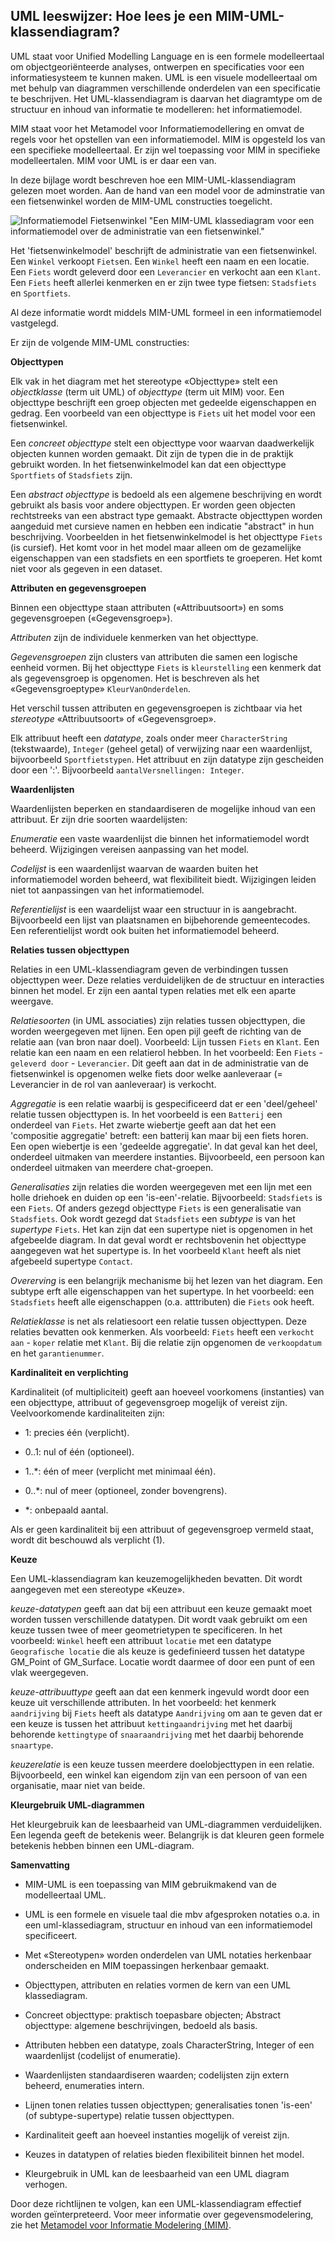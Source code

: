 ## UML leeswijzer: Hoe lees je een MIM-UML-klassendiagram?

UML staat voor Unified Modelling Language en is een formele modelleertaal om objectgeoriënteerde analyses, ontwerpen en specificaties voor een informatiesysteem te kunnen maken. UML is een visuele modelleertaal om met behulp van diagrammen verschillende onderdelen van een specificatie te beschrijven. Het UML-klassendiagram is daarvan het diagramtype om de structuur en inhoud van informatie te modelleren: het informatiemodel.

MIM staat voor het Metamodel voor Informatiemodellering en omvat de regels voor het opstellen van een informatiemodel. MIM is opgesteld los van een specifieke modelleertaal. Er zijn wel toepassing voor MIM in specifieke modelleertalen. MIM voor UML is er daar een van.

In deze bijlage wordt beschreven hoe een MIM-UML-klassendiagram gelezen moet worden.
Aan de hand van een model voor de adminstratie van een fietsenwinkel worden de MIM-UML constructies toegelicht.

![Informatiemodel Fietsenwinkel](media/admin-fietswinkel.png) "Een MIM-UML klassediagram voor een informatiemodel over de administratie van een fietsenwinkel."


Het 'fietsenwinkelmodel' beschrijft de administratie van een fietsenwinkel. Een `Winkel` verkoopt `Fiets`en.
Een `Winkel` heeft een naam en een locatie.
Een `Fiets` wordt geleverd door een `Leverancier` en verkocht aan een `Klant`.
Een `Fiets` heeft allerlei kenmerken en er zijn twee type fietsen: `Stadsfiets` en `Sportfiets`.

Al deze informatie wordt middels MIM-UML formeel in een informatiemodel vastgelegd. 

Er zijn de volgende MIM-UML constructies:    

**Objecttypen**

Elk vak in het diagram met het stereotype «Objecttype» stelt een *objectklasse* (term uit UML) of *objecttype* (term uit MIM) voor.
Een objecttype beschrijft een groep objecten met gedeelde eigenschappen en
gedrag. Een voorbeeld van een objecttype is `Fiets` uit het model voor een fietsenwinkel.

Een *concreet objecttype* stelt een objecttype voor waarvan daadwerkelijk
objecten kunnen worden gemaakt. Dit zijn de typen die in de praktijk gebruikt
worden. In het fietsenwinkelmodel kan dat een objecttype `Sportfiets` of `Stadsfiets` zijn.

Een *abstract objecttype* is bedoeld als een algemene beschrijving en wordt
gebruikt als basis voor andere objecttypen. Er worden geen objecten rechtstreeks
van een abstract type gemaakt. Abstracte objecttypen worden aangeduid met
cursieve namen en hebben een indicatie "abstract" in hun beschrijving.
Voorbeelden in het fietsenwinkelmodel is het objecttype `Fiets` (is cursief). Het komt voor in het model maar alleen om de gezamelijke eigenschappen van een stadsfiets en een sportfiets te groeperen. Het komt niet voor als gegeven in een dataset.
  

**Attributen en gegevensgroepen**

Binnen een objecttype staan attributen («Attribuutsoort») en soms gegevensgroepen («Gegevensgroep»).

*Attributen* zijn de individuele kenmerken van het objecttype.

*Gegevensgroepen* zijn clusters van attributen die samen een logische eenheid
vormen. Bij het objecttype `Fiets` is `kleurstelling` een kenmerk dat als gegevensgroep is opgenomen. Het is beschreven als het «Gegevensgroeptype» `KleurVanOnderdelen`.

Het verschil tussen attributen en gegevensgroepen is zichtbaar via het
*stereotype* «Attribuutsoort» of «Gegevensgroep».

Elk attribuut heeft een *datatype*, zoals onder meer `CharacterString`
(tekstwaarde), `Integer` (geheel getal) of verwijzing naar een waardenlijst, bijvoorbeeld `Sportfietstypen`. Het attribuut en zijn datatype zijn gescheiden door een ':'. Bijvoorbeeld `aantalVersnellingen: Integer`.

**Waardenlijsten**

Waardenlijsten beperken en standaardiseren de mogelijke inhoud van een
attribuut. Er zijn drie soorten waardelijsten: 

*Enumeratie* een vaste waardenlijst die binnen het informatiemodel wordt
beheerd. Wijzigingen vereisen aanpassing van het model.

*Codelijst* is een waardenlijst waarvan de waarden buiten het informatiemodel
worden beheerd, wat flexibiliteit biedt. Wijzigingen leiden niet tot
aanpassingen van het informatiemodel.

*Referentielijst* is een waardelijst waar een structuur in is aangebracht. Bijvoorbeeld een lijst van plaatsnamen en bijbehorende gemeentecodes. Een referentielijst wordt ook buiten het informatiemodel beheerd.

**Relaties tussen objecttypen**

Relaties in een UML-klassendiagram geven de verbindingen tussen objecttypen
weer. Deze relaties verduidelijken de de structuur en interacties binnen het
model. Er zijn een aantal typen relaties met elk een aparte weergave.

*Relatiesoorten* (in UML associaties) zijn relaties tussen objecttypen, die worden weergegeven met
lijnen. Een open pijl geeft de richting van de relatie aan (van bron naar doel).
Voorbeeld: Lijn tussen `Fiets` en `Klant`. Een relatie kan een naam en een relatierol hebben. In het voorbeeld: Een `Fiets` - `geleverd door` - `Leverancier`. Dit geeft aan dat in de administratie van de fietsenwinkel is opgenomen welke fiets door welke aanleveraar (= Leverancier in de rol van aanleveraar) is verkocht.

*Aggregatie* is een relatie waarbij is gespecificeerd dat er een 'deel/geheel' relatie tussen objecttypen is. In het voorbeeld is een `Batterij` een onderdeel van `Fiets`. Het zwarte wiebertje geeft aan dat het een 'compositie aggregatie' betreft: een batterij kan maar bij een fiets horen. Een open wiebertje is een 'gedeelde aggregatie'. In dat geval kan het deel, onderdeel uitmaken van meerdere instanties. Bijvoorbeeld, een persoon kan onderdeel uitmaken van meerdere chat-groepen.

*Generalisaties* zijn relaties die worden weergegeven met een lijn met een holle
driehoek en duiden op een 'is-een'-relatie. Bijvoorbeeld: `Stadsfiets` is een `Fiets`. Of anders gezegd objecttype `Fiets` is een generalisatie van `Stadsfiets`. Ook wordt gezegd dat `Stadsfiets` een *subtype* is van het *supertype* `Fiets`. Het kan zijn dat een supertype niet is opgenomen in het afgebeelde diagram. In dat geval wordt er rechtsbovenin het objecttype aangegeven wat het supertype is. In het voorbeeld `Klant` heeft als niet afgebeeld supertype `Contact`.

*Overerving* is een belangrijk mechanisme bij het lezen van het diagram. Een subtype erft alle eigenschappen van het supertype. In het voorbeeld: een `Stadsfiets` heeft alle eigenschappen (o.a. atttributen) die `Fiets` ook heeft.

*Relatieklasse* is net als relatiesoort een relatie tussen objecttypen. Deze relaties bevatten ook kenmerken. Als voorbeeld: `Fiets` heeft een `verkocht aan` - `koper` relatie met `Klant`. Bij die relatie zijn opgenomen de `verkoopdatum` en het `garantienummer`. 

**Kardinaliteit en verplichting**

Kardinaliteit (of multipliciteit) geeft aan hoeveel voorkomens (instanties) van een
objecttype, attribuut of gegevensgroep mogelijk of vereist zijn.
Veelvoorkomende kardinaliteiten zijn:

-   1: precies één (verplicht).

-   0..1: nul of één (optioneel).

-   1..\*: één of meer (verplicht met minimaal één).

-   0..\*: nul of meer (optioneel, zonder bovengrens).

-   \*: onbepaald aantal.

Als er geen kardinaliteit bij een attribuut of gegevensgroep vermeld staat,
wordt dit beschouwd als verplicht (1).

**Keuze**

Een UML-klassendiagram kan keuzemogelijkheden bevatten. Dit wordt aangegeven met
een stereotype «Keuze».

*keuze-datatypen* geeft aan dat bij een attribuut een keuze gemaakt moet worden tussen verschillende datatypen. Dit wordt vaak gebruikt om een keuze tussen twee of meer geometrietypen te specificeren. In het voorbeeld: `Winkel` heeft een attribuut `locatie` met een datatype `Geografische locatie` die als keuze is gedefinieerd tussen het datatype GM_Point of GM_Surface. Locatie wordt daarmee of door een punt of een vlak weergegeven.

*keuze-attribuuttype* geeft aan dat een kenmerk ingevuld wordt door een keuze uit verschillende attributen. In het voorbeeld: het kenmerk `aandrijving` bij `Fiets` heeft als datatype `Aandrijving` om aan te geven dat er een keuze is tussen het attribuut `kettingaandrijving` met het daarbij behorende `kettingtype` of `snaaraandrijving` met het daarbij behorende `snaartype`.

*keuzerelatie* is een keuze tussen meerdere doelobjecttypen in een relatie.
Bijvoorbeeld, een winkel kan eigendom zijn van een persoon of van een organisatie, maar niet van beide.

**Kleurgebruik UML-diagrammen**

Het kleurgebruik kan de leesbaarheid van UML-diagrammen verduidelijken. Een legenda geeft de betekenis weer. Belangrijk is dat kleuren geen formele betekenis hebben binnen een UML-diagram. 

**Samenvatting**


-	MIM-UML is een toepassing van MIM gebruikmakend van de modelleertaal UML.

-	UML is een formele en visuele taal die mbv afgesproken notaties o.a. in een uml-klassediagram, structuur en inhoud van een informatiemodel specificeert.

-	Met «Stereotypen» worden onderdelen van UML notaties herkenbaar onderscheiden en MIM toepassingen herkenbaar gemaakt.

-   Objecttypen, attributen en relaties vormen de kern van een UML klassediagram.

-   Concreet objecttype: praktisch toepasbare objecten; Abstract objecttype:
    algemene beschrijvingen, bedoeld als basis.

-   Attributen hebben een datatype, zoals CharacterString, Integer of een
    waardenlijst (codelijst of enumeratie).

-   Waardenlijsten standaardiseren waarden; codelijsten zijn extern beheerd,
    enumeraties intern.

-   Lijnen tonen relaties tussen objecttypen; generalisaties tonen
    'is-een' (of subtype-supertype) relatie tussen objecttypen.

-   Kardinaliteit geeft aan hoeveel instanties mogelijk of vereist zijn.

-   Keuzes in datatypen of relaties bieden flexibiliteit binnen het model.

-   Kleurgebruik in UML kan de leesbaarheid van een UML diagram verhogen.

Door deze richtlijnen te volgen, kan een UML-klassendiagram effectief worden
geïnterpreteerd. Voor meer informatie over gegevensmodelering, zie het
[Metamodel voor Informatie Modelering
(MIM)](https://docs.geostandaarden.nl/mim/mim/).
